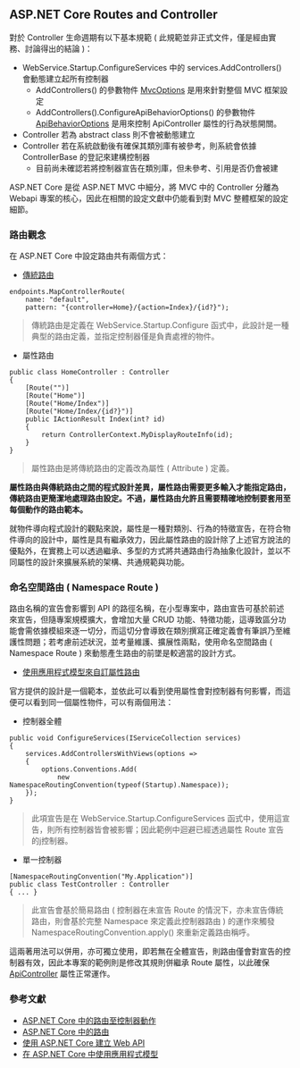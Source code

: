 ## ASP.NET Core Routes and Controller

對於 Controller 生命週期有以下基本規範 ( 此規範並非正式文件，僅是經由實務、討論得出的結論 )：

+ WebService.Startup.ConfigureServices 中的 services.AddControllers() 會動態建立起所有控制器
    - AddControllers() 的參數物件 [MvcOptions](https://docs.microsoft.com/zh-tw/dotnet/api/microsoft.aspnetcore.mvc.mvcoptions?view=aspnetcore-3.1) 是用來針對整個 MVC 框架設定
    - AddControllers().ConfigureApiBehaviorOptions() 的參數物件 [ApiBehaviorOptions](https://docs.microsoft.com/zh-tw/dotnet/api/microsoft.aspnetcore.mvc.apibehavioroptions?view=aspnetcore-3.1) 是用來控制 ApiController 屬性的行為狀態開關。
+ Controller 若為 abstract class 則不會被動態建立
+ Controller 若在系統啟動後有確保其類別庫有被參考，則系統會依據 ControllerBase 的登記來建構控制器
    - 目前尚未確認若將控制器宣告在類別庫，但未參考、引用是否仍會被建

ASP.NET Core 是從 ASP.NET MVC 中細分，將 MVC 中的 Controller 分離為 Webapi 專案的核心，因此在相關的設定文獻中仍能看到對 MVC 整體框架的設定細節。

### 路由觀念

在 ASP.NET Core 中設定路由共有兩個方式：

+ [傳統路由](https://docs.microsoft.com/zh-tw/aspnet/core/mvc/controllers/routing?view=aspnetcore-3.1#crd)

```
endpoints.MapControllerRoute(
    name: "default",
    pattern: "{controller=Home}/{action=Index}/{id?}");
```
> 傳統路由是定義在 WebService.Startup.Configure 函式中，此設計是一種典型的路由定義，並指定控制器僅是負責處裡的物件。

+ 屬性路由

```
public class HomeController : Controller
{
    [Route("")]
    [Route("Home")]
    [Route("Home/Index")]
    [Route("Home/Index/{id?}")]
    public IActionResult Index(int? id)
    {
        return ControllerContext.MyDisplayRouteInfo(id);
    }
}
```
> 屬性路由是將傳統路由的定義改為屬性 ( Attribute ) 定義。

**屬性路由與傳統路由之間的程式設計差異，屬性路由需要更多輸入才能指定路由，傳統路由更簡潔地處理路由設定。不過，屬性路由允許且需要精確地控制要套用至每個動作的路由範本。**

就物件導向程式設計的觀點來說，屬性是一種對類別、行為的特徵宣告，在符合物件導向的設計中，屬性是具有繼承效力，因此屬性路由的設計除了上述官方說法的優點外，在實務上可以透過繼承、多型的方式將共通路由行為抽象化設計，並以不同屬性的設計來擴展系統的架構、共通規範與功能。

### 命名空間路由 ( Namespace Route )

路由名稱的宣告會影響到 API 的路徑名稱，在小型專案中，路由宣告可基於前述來宣告，但隨專案規模擴大，會增加大量 CRUD 功能、特徵功能，這導致區分功能會需依據模組來逐一切分，而這切分會導致在類別撰寫正確定義會有筆誤乃至維護性問題；若考慮前述狀況，並考量維護、擴展性兩點，使用命名空間路由 ( Namespace Route ) 來動態產生路由的前墜是較適當的設計方式。

+ [使用應用程式模型來自訂屬性路由](https://docs.microsoft.com/zh-tw/aspnet/core/mvc/controllers/routing?view=aspnetcore-3.1#use-application-model-to-customize-attribute-routes)

官方提供的設計是一個範本，並依此可以看到使用屬性會對控制器有何影響，而這便可以看到同一個屬性物件，可以有兩個用法：

+ 控制器全體

```
public void ConfigureServices(IServiceCollection services)
{
    services.AddControllersWithViews(options =>
    {
        options.Conventions.Add(
            new NamespaceRoutingConvention(typeof(Startup).Namespace));
    });
}
```
> 此項宣告是在 WebService.Startup.ConfigureServices 函式中，使用這宣告，則所有控制器皆會被影響；因此範例中迴避已經透過屬性 Route 宣告的j控制器。

+ 單一控制器

```
[NamespaceRoutingConvention("My.Application")]
public class TestController : Controller
{ ... }
```
> 此宣告會基於簡易路由 ( 控制器在未宣告 Route 的情況下，亦未宣告傳統路由，則會基於完整 Namespace 來定義此控制器路由 ) 的運作來觸發 NamespaceRoutingConvention.apply() 來重新定義路由稱呼。

這兩著用法可以併用，亦可獨立使用，即若無在全體宣告，則路由僅會對宣告的控制器有效，因此本專案的範例則是修改其規則併繼承 Route 屬性，以此確保 [ApiController](https://docs.microsoft.com/zh-tw/aspnet/core/web-api/?view=aspnetcore-3.1##apicontroller-attribute) 屬性正常運作。

### 參考文獻

+ [ASP.NET Core 中的路由至控制器動作](https://docs.microsoft.com/zh-tw/aspnet/core/mvc/controllers/routing?view=aspnetcore-3.1)
+ [ASP.NET Core 中的路由](https://docs.microsoft.com/zh-tw/aspnet/core/fundamentals/routing?view=aspnetcore-3.1)
+ [使用 ASP.NET Core 建立 Web API](https://docs.microsoft.com/zh-tw/aspnet/core/web-api/?view=aspnetcore-3.1)
+ [在 ASP.NET Core 中使用應用程式模型](https://docs.microsoft.com/zh-tw/aspnet/core/mvc/controllers/application-model?view=aspnetcore-5.0)
